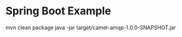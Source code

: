 Spring Boot Example
===================

mvn clean package
java -jar target/camel-amqp-1.0.0-SNAPSHOT.jar
